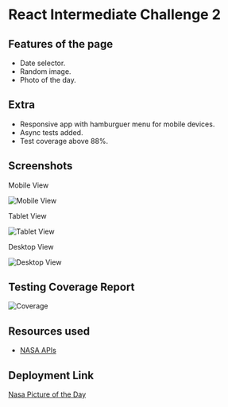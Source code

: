 # React Intermediate Challenge 2

## Features of the page

- Date selector.
- Random image.
- Photo of the day.

## Extra

- Responsive app with hamburguer menu for mobile devices.
- Async tests added.
- Test coverage above 88%.

## Screenshots

Mobile View

![Mobile View](https://user-images.githubusercontent.com/96957431/151033978-929714a9-14a5-4527-9d99-826fa4cd6161.png)

Tablet View

![Tablet View](https://user-images.githubusercontent.com/96957431/151034020-218263f4-16e4-4498-99d7-84acf017c2e3.png)

Desktop View

![Desktop View](https://user-images.githubusercontent.com/96957431/151033932-559f12af-9b1b-4fd8-8ef9-25eaea9597e7.png)


## Testing Coverage Report
![Coverage](https://user-images.githubusercontent.com/96957431/151034064-5bf624bb-b391-4bad-b4c6-59bd1e939c4e.png)


## Resources used

- [NASA APIs](https://api.nasa.gov/)


## Deployment Link

[Nasa Picture of the Day](https://nasaphotooftheday-giov.netlify.app/)


